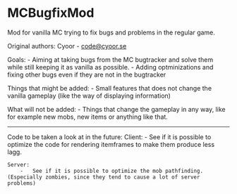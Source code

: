 MCBugfixMod
===========

Mod for vanilla MC trying to fix bugs and problems in the regular game.

Original authors:
    Cyoor - code@cyoor.se

Goals:
    -   Aiming at taking bugs from the MC bugtracker and solve them while still keeping it as vanilla as possible.
    -   Adding optminizations and fixing other bugs even if they are not in the bugtracker

Things that might be added:
    -   Small features that does not change the vanilla gameplay (like the way of displaying information)

What will not be added:
    -   Things that change the gameplay in any way, like for example new mobs, new items or anything like that.
    
--------------

Code to be taken a look at in the future:
    Client:
        -   See if it is possible to optimize the code for rendering itemframes to make them produce less lagg.
   
    Server:
        -   See if it is possible to optimize the mob pathfinding. (Especially zombies, since they tend to cause a lot of server problems)